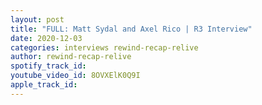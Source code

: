 ```yaml
---
layout: post
title: "FULL: Matt Sydal and Axel Rico | R3 Interview"
date: 2020-12-03
categories: interviews rewind-recap-relive
author: rewind-recap-relive
spotify_track_id: 
youtube_video_id: 8OVXElK0Q9I
apple_track_id: 
---
```

